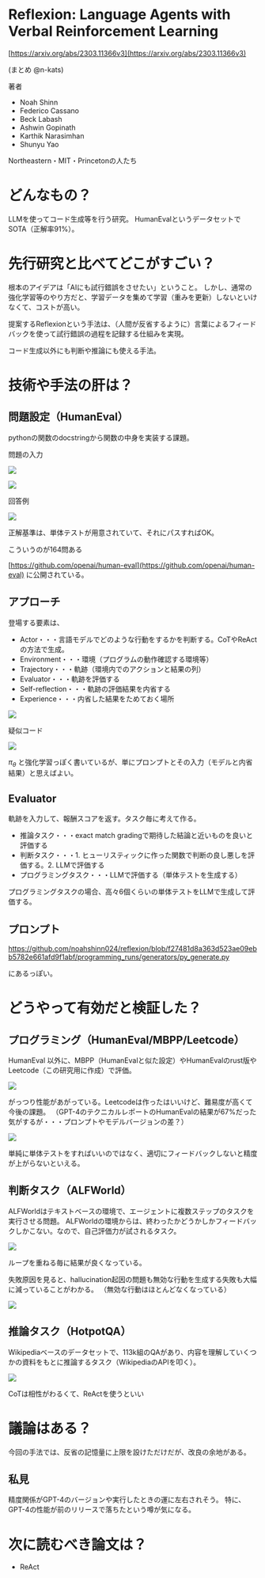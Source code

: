 # Reflexion: Language Agents with Verbal Reinforcement Learning

[https://arxiv.org/abs/2303.11366v3](https://arxiv.org/abs/2303.11366v3)

(まとめ @n-kats)

著者
* Noah Shinn
* Federico Cassano
* Beck Labash
* Ashwin Gopinath
* Karthik Narasimhan
* Shunyu Yao

Northeastern・MIT・Princetonの人たち

# どんなもの？
LLMを使ってコード生成等を行う研究。
HumanEvalというデータセットでSOTA（正解率91%）。

# 先行研究と比べてどこがすごい？
根本のアイデアは「AIにも試行錯誤をさせたい」ということ。
しかし、通常の強化学習等のやり方だと、学習データを集めて学習（重みを更新）しないといけなくて、コストが高い。

提案するReflexionという手法は、（人間が反省するように）言葉によるフィードバックを使って試行錯誤の過程を記録する仕組みを実現。

コード生成以外にも判断や推論にも使える手法。

# 技術や手法の肝は？
## 問題設定（HumanEval）
pythonの関数のdocstringから関数の中身を実装する課題。

問題の入力

![](./Reflexion_2303.11366/humaneval_problem_1.png)

![](./Reflexion_2303.11366/humaneval_problem_2.png)

回答例

![](./Reflexion_2303.11366/humaneval_answer.png)

正解基準は、単体テストが用意されていて、それにパスすればOK。

こういうのが164問ある

[https://github.com/openai/human-eval](https://github.com/openai/human-eval) に公開されている。

## アプローチ

登場する要素は、
* Actor・・・言語モデルでどのような行動をするかを判断する。CoTやReActの方法で生成。
* Environment・・・環境（プログラムの動作確認する環境等）
* Trajectory・・・軌跡（環境内でのアクションと結果の列）
* Evaluator・・・軌跡を評価する
* Self-reflection・・・軌跡の評価結果を内省する
* Experience・・・内省した結果をためておく場所

![](./Reflexion_2303.11366/meta.png)

疑似コード

![](./Reflexion_2303.11366/algo.png)

$\pi_\theta$ と強化学習っぽく書いているが、単にプロンプトとその入力（モデルと内省結果）と思えばよい。

## Evaluator
軌跡を入力して、報酬スコアを返す。タスク毎に考えて作る。

* 推論タスク・・・exact match gradingで期待した結論と近いものを良いと評価する
* 判断タスク・・・1. ヒューリスティックに作った関数で判断の良し悪しを評価する。2. LLMで評価する
* プログラミングタスク・・・LLMで評価する（単体テストを生成する）

プログラミングタスクの場合、高々6個くらいの単体テストをLLMで生成して評価する。

## プロンプト
https://github.com/noahshinn024/reflexion/blob/f27481d8a363d523ae09ebb5782e661afd9f1abf/programming_runs/generators/py_generate.py

にあるっぽい。

# どうやって有効だと検証した？
## プログラミング（HumanEval/MBPP/Leetcode）
HumanEval 以外に、MBPP（HumanEvalと似た設定）やHumanEvalのrust版やLeetcode（この研究用に作成）で評価。

![](./Reflexion_2303.11366/scores_programming.png)

がっつり性能があがっている。Leetcodeは作ったはいいけど、難易度が高くて今後の課題。
（GPT-4のテクニカルレポートのHumanEvalの結果が67%だった気がするが・・・プロンプトやモデルバージョンの差？）

![](./Reflexion_2303.11366/compare_programming.png)

単純に単体テストをすればいいのではなく、適切にフィードバックしないと精度が上がらないといえる。

## 判断タスク（ALFWorld）
ALFWorldはテキストベースの環境で、エージェントに複数ステップのタスクを実行させる問題。
ALFWorldの環境からは、終わったかどうかしかフィードバックしかこない。なので、自己評価力が試されるタスク。

![](./Reflexion_2303.11366/scores_alfworld.png)

ループを重ねる毎に結果が良くなっている。

失敗原因を見ると、hallucination起因の問題も無効な行動を生成する失敗も大幅に減っていることがわかる。
（無効な行動はほとんどなくなっている）

![](./Reflexion_2303.11366/analysis_alfworld.png)

## 推論タスク（HotpotQA）
Wikipediaベースのデータセットで、113k組のQAがあり、内容を理解していくつかの資料をもとに推論するタスク（WikipediaのAPIを叩く）。

![](./Reflexion_2303.11366/scores_hotpotqa.png)

CoTは相性がわるくて、ReActを使うといい

# 議論はある？
今回の手法では、反省の記憶量に上限を設けただけだが、改良の余地がある。

## 私見
精度関係がGPT-4のバージョンや実行したときの運に左右されそう。
特に、GPT-4の性能が前のリリースで落ちたという噂が気になる。

# 次に読むべき論文は？
* ReAct